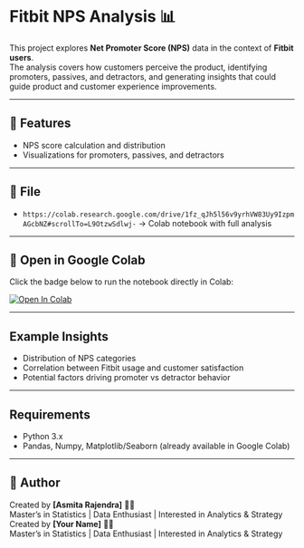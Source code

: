 # Fitbit NPS Analysis 📊

This project explores **Net Promoter Score (NPS)** data in the context of **Fitbit users**.  
The analysis covers how customers perceive the product, identifying promoters, passives, and detractors, and generating insights that could guide product and customer experience improvements.

---

## 🚀 Features
- NPS score calculation and distribution
- Visualizations for promoters, passives, and detractors

---

## 📂 File
- `https://colab.research.google.com/drive/1fz_qJh5l56v9yrhVW83Uy9IzpmAGcbNZ#scrollTo=L9OtzwSdlwj-` → Colab notebook with full analysis

---

## 🔗 Open in Google Colab
Click the badge below to run the notebook directly in Colab:

[![Open In Colab](https://colab.research.google.com/assets/colab-badge.svg)](https://colab.research.google.com/github/asmi2604/fitbit-nps-analysis/blob/main/fitbit-nps-analysis.ipynb)

---

## Example Insights
- Distribution of NPS categories
- Correlation between Fitbit usage and customer satisfaction
- Potential factors driving promoter vs detractor behavior

---

## Requirements
- Python 3.x
- Pandas, Numpy, Matplotlib/Seaborn (already available in Google Colab)

---

## 📌 Author
Created by **[Asmita Rajendra]** 👩‍💻  
Master’s in Statistics | Data Enthusiast | Interested in Analytics & Strategy
Created by **[Your Name]** 👩‍💻  
Master’s in Statistics | Data Enthusiast | Interested in Analytics & Strategy
